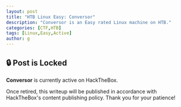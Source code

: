 ```yaml
---
layout: post
title: "HTB Linux Easy: Conversor"
description: "Conversor is an Easy rated Linux machine on HTB."
categories: [CTF,HTB]
tags: [Linux,Easy,Active]
author: g
---
```


## 🔒 Post is Locked
**Conversor** is currently active on HackTheBox.

Once retired, this writeup will be published in accordance with HackTheBox's content publishing policy. Thank you for your patience!